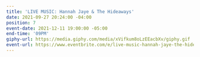 ```yaml
---
title: 'LIVE MUSIC: Hannah Jaye & The Hideaways'
date: 2021-09-27 20:24:00 -04:00
position: 7
event-date: 2021-12-11 19:00:00 -05:00
end-time: '09PM'
giphy-url: https://media.giphy.com/media/xVifkum8oLzEEacbXv/giphy.gif
event-url: https://www.eventbrite.com/e/live-music-hannah-jaye-the-hideaways-tickets-209298275777
---
```


